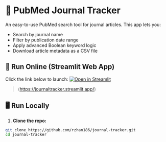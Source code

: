 # 🧪 PubMed Journal Tracker

An easy-to-use PubMed search tool for journal articles. This app lets you:

- Search by journal name
- Filter by publication date range
- Apply advanced Boolean keyword logic
- Download article metadata as a CSV file

## 🚀 Run Online (Streamlit Web App)

Click the link below to launch: [![Open in Streamlit](https://static.streamlit.io/badges/streamlit_badge_black_white.svg)](https://streamlit.io)

> (https://journaltracker.streamlit.app/)

## 🖥 Run Locally

1. **Clone the repo:**

```bash
git clone https://github.com/rzhan186/journal-tracker.git
cd journal-tracker
